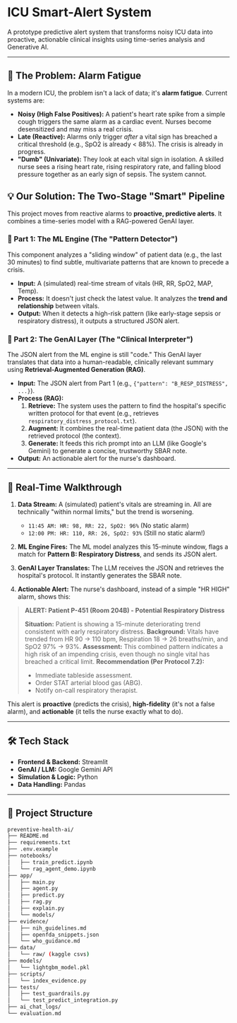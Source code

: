 # ICU Smart-Alert System

A prototype predictive alert system that transforms noisy ICU data into proactive, actionable clinical insights using time-series analysis and Generative AI.

---

## 🔴 The Problem: Alarm Fatigue

In a modern ICU, the problem isn't a lack of data; it's **alarm fatigue**. Current systems are:

* **Noisy (High False Positives):** A patient's heart rate spike from a simple cough triggers the same alarm as a cardiac event. Nurses become desensitized and may miss a real crisis.
* **Late (Reactive):** Alarms only trigger *after* a vital sign has breached a critical threshold (e.g., SpO2 is already < 88%). The crisis is already in progress.
* **"Dumb" (Univariate):** They look at each vital sign in isolation. A skilled nurse sees a rising heart rate, rising respiratory rate, and falling blood pressure together as an early sign of sepsis. The system cannot.

## 💡 Our Solution: The Two-Stage "Smart" Pipeline

This project moves from reactive alarms to **proactive, predictive alerts**. It combines a time-series model with a RAG-powered GenAI layer.

### 🧠 Part 1: The ML Engine (The "Pattern Detector")

This component analyzes a "sliding window" of patient data (e.g., the last 30 minutes) to find subtle, multivariate patterns that are known to precede a crisis.

* **Input:** A (simulated) real-time stream of vitals (HR, RR, SpO2, MAP, Temp).
* **Process:** It doesn't just check the latest value. It analyzes the **trend and relationship** between vitals.
* **Output:** When it detects a high-risk pattern (like early-stage sepsis or respiratory distress), it outputs a structured JSON alert.

### 🤖 Part 2: The GenAI Layer (The "Clinical Interpreter")

The JSON alert from the ML engine is still "code." This GenAI layer translates that data into a human-readable, clinically relevant summary using **Retrieval-Augmented Generation (RAG)**.

* **Input:** The JSON alert from Part 1 (e.g., `{"pattern": "B_RESP_DISTRESS", ...}`).
* **Process (RAG):**
    1.  **Retrieve:** The system uses the pattern to find the hospital's specific written protocol for that event (e.g., retrieves `respiratory_distress_protocol.txt`).
    2.  **Augment:** It combines the real-time patient data (the JSON) with the retrieved protocol (the context).
    3.  **Generate:** It feeds this rich prompt into an LLM (like Google's Gemini) to generate a concise, trustworthy SBAR note.
* **Output:** An actionable alert for the nurse's dashboard.

---

## 🚀 Real-Time Walkthrough

1.  **Data Stream:** A (simulated) patient's vitals are streaming in. All are technically "within normal limits," but the trend is worsening.
    * `11:45 AM: HR: 98, RR: 22, SpO2: 96%` (No static alarm)
    * `12:00 PM: HR: 110, RR: 26, SpO2: 93%` (Still no static alarm!)

2.  **ML Engine Fires:** The ML model analyzes this 15-minute window, flags a match for **Pattern B: Respiratory Distress**, and sends its JSON alert.

3.  **GenAI Layer Translates:** The LLM receives the JSON and retrieves the hospital's protocol. It instantly generates the SBAR note.

4.  **Actionable Alert:** The nurse's dashboard, instead of a simple "HR HIGH" alarm, shows this:

> **ALERT: Patient P-451 (Room 204B) - Potential Respiratory Distress**
>
> **Situation:** Patient is showing a 15-minute deteriorating trend consistent with early respiratory distress.
> **Background:** Vitals have trended from HR 90 -> 110 bpm, Respiration 18 -> 26 breaths/min, and SpO2 97% -> 93%.
> **Assessment:** This combined pattern indicates a high risk of an impending crisis, even though no single vital has breached a critical limit.
> **Recommendation (Per Protocol 7.2):**
> * Immediate tableside assessment.
> * Order STAT arterial blood gas (ABG).
> * Notify on-call respiratory therapist.

This alert is **proactive** (predicts the crisis), **high-fidelity** (it's not a false alarm), and **actionable** (it tells the nurse exactly what to do).

---

## 🛠️ Tech Stack

* **Frontend & Backend:** Streamlit
* **GenAI / LLM:** Google Gemini API
* **Simulation & Logic:** Python
* **Data Handling:** Pandas

---

## 📂 Project Structure

```bash
preventive-health-ai/
├── README.md
├── requirements.txt
├── .env.example
├── notebooks/
│   ├── train_predict.ipynb
│   └── rag_agent_demo.ipynb
├── app/
│   ├── main.py
│   ├── agent.py
│   ├── predict.py
│   ├── rag.py
│   ├── explain.py
│   └── models/
├── evidence/
│   ├── nih_guidelines.md
│   ├── openfda_snippets.json
│   └── who_guidance.md
├── data/
│   └── raw/ (kaggle csvs)
├── models/
│   └── lightgbm_model.pkl
├── scripts/
│   └── index_evidence.py
├── tests/
│   ├── test_guardrails.py
│   └── test_predict_integration.py
├── ai_chat_logs/
└── evaluation.md


